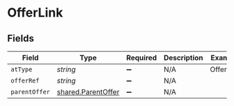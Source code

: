 # OfferLink


## Fields

| Field                                                    | Type                                                     | Required                                                 | Description                                              | Example                                                  |
| -------------------------------------------------------- | -------------------------------------------------------- | -------------------------------------------------------- | -------------------------------------------------------- | -------------------------------------------------------- |
| `atType`                                                 | *string*                                                 | :heavy_minus_sign:                                       | N/A                                                      | OfferLink                                                |
| `offerRef`                                               | *string*                                                 | :heavy_minus_sign:                                       | N/A                                                      |                                                          |
| `parentOffer`                                            | [shared.ParentOffer](../../models/shared/parentoffer.md) | :heavy_minus_sign:                                       | N/A                                                      |                                                          |